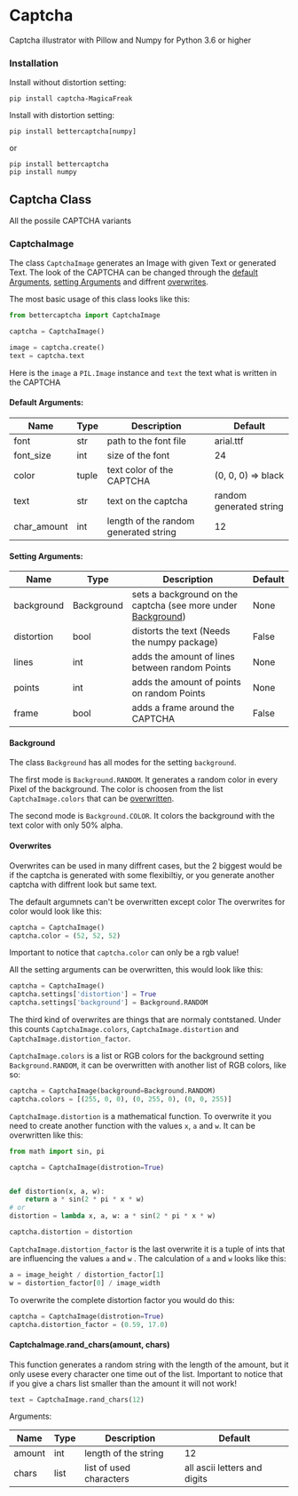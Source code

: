 # Captcha

Captcha illustrator with Pillow and Numpy for Python 3.6 or higher

### Installation

Install without distortion setting:

```
pip install captcha-MagicaFreak
```

Install with distortion setting:

```
pip install bettercaptcha[numpy]
```

or

```
pip install bettercaptcha
pip install numpy
```

## Captcha Class

All the possile CAPTCHA variants

### CaptchaImage

The class `CaptchaImage` generates an Image with given Text or generated Text. The look of the CAPTCHA can be changed
through the [default Arguments](####default-arguments:), [setting Arguments](####setting-arguments:) and diffrent
[overwrites](####overwrites).

The most basic usage of this class looks like this:

```python
from bettercaptcha import CaptchaImage

captcha = CaptchaImage()

image = captcha.create()
text = captcha.text
```

Here is the ``image`` a `PIL.Image` instance and `text` the text what is written in the CAPTCHA

#### Default Arguments:

Name | Type | Description | Default
--- | --- | --- | ---
font | str | path to the font file | arial.ttf
font_size | int | size of the font | 24
color | tuple | text color of the CAPTCHA | (0, 0, 0) => black
text | str | text on the captcha | random generated string
char_amount | int | length of the random generated string | 12

#### Setting Arguments:

Name | Type | Description | Default
--- | --- | --- | ---
background | Background | sets a background on the captcha (see more under [Background](####background)) | None
distortion | bool | distorts the text (Needs the numpy package) | False
lines | int | adds the amount of lines between random Points | None
points | int | adds the amount of points on random Points | None
frame | bool | adds a frame around the CAPTCHA | False

#### Background

The class `Background` has all modes for the setting `background`.

The first mode is `Background.RANDOM`. It generates a random color in every Pixel of the background. The color is
choosen from the list `CaptchaImage.colors` that can be [overwritten](####overwrites).

The second mode is `Background.COLOR`. It colors the background with the text color with only 50% alpha.

#### Overwrites

Overwrites can be used in many diffrent cases, but the 2 biggest would be if the captcha is generated with some
flexibiltiy, or you generate another captcha with diffrent look but same text.

The default argumnets can't be overwritten except color The overwrites for color would look like this:

```python
captcha = CaptchaImage()
captcha.color = (52, 52, 52)
```

Important to notice that `captcha.color` can only be a rgb value!

All the setting arguments can be overwritten, this would look like this:

```python
captcha = CaptchaImage()
captcha.settings['distortion'] = True
captcha.settings['background'] = Background.RANDOM
```

The third kind of overwrites are things that are normaly contstaned. Under this counts `CaptchaImage.colors`,
`CaptchaImage.distortion` and `CaptchaImage.distortion_factor`.

`CaptchaImage.colors` is a list or RGB colors for the background setting `Background.RANDOM`, it can be overwritten with
another list of RGB colors, like so:

```python
captcha = CaptchaImage(background=Background.RANDOM)
captcha.colors = [(255, 0, 0), (0, 255, 0), (0, 0, 255)]
```

`CaptchaImage.distortion` is a mathematical function. To overwrite it you need to create another function with the
values `x`, `a` and `w`. It can be overwritten like this:

```python
from math import sin, pi

captcha = CaptchaImage(distrotion=True)


def distortion(x, a, w):
    return a * sin(2 * pi * x * w)
# or
distortion = lambda x, a, w: a * sin(2 * pi * x * w)

captcha.distortion = distortion
```

`CaptchaImage.distortion_factor` is the last overwrite it is a tuple of ints that are influencing the values `a` and `w`
. The calculation of `a` and `w` looks like this:

```python
a = image_height / distortion_factor[1]
w = distortion_factor[0] / image_width
```

To overwrite the complete distortion factor you would do this:

```python
captcha = CaptchaImage(distrotion=True)
captcha.distortion_factor = (0.59, 17.0)
```

#### CaptchaImage.rand_chars(amount, chars)

This function generates a random string with the length of the amount, but it only usese every character one time out of
the list. Important to notice that if you give a chars list smaller than the amount it will not work! 

```python
text = CaptchaImage.rand_chars(12)
```

Arguments:

Name | Type | Description | Default
--- | --- | --- | --- 
amount | int | length of the string | 12
chars | list | list of used characters | all ascii letters and digits
